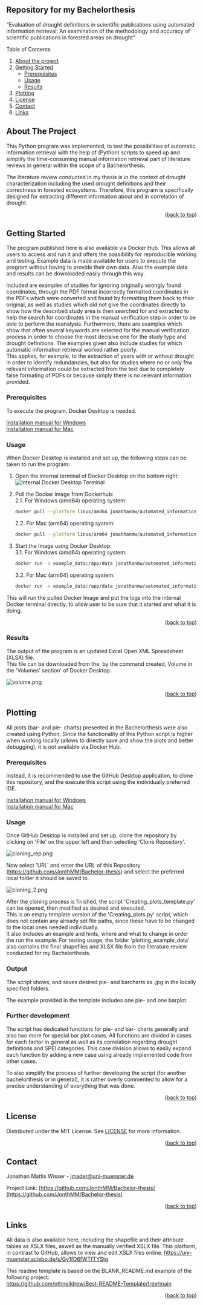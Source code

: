 ## Repository for my Bachelorthesis
“Evaluation of drought definitions in scientific publications using automated information retrieval:  An examination of the methodology and accuracy of scientific publications in forested areas on drought”

<a id="readme-top"></a>
<!-- TABLE OF CONTENTS -->
  <summary>Table of Contents</summary>
  <ol>
    <li>
      <a href="#about-the-project">About the project</a>
    </li>
    <li>
      <a href="#getting-started">Getting Started</a>
      <ul>
        <li><a href="#prerequisites">Prerequisites</a></li>
        <li><a href="#usage">Usage</a></li>
        <li><a href="#results">Results</a></li>
      </ul>
    </li>
    <li><a href="#plotting">Plotting</a></li>
    <li><a href="#license">License</a></li>
    <li><a href="#contact">Contact</a></li>
    <li><a href="#links">Links</a></li>
  </ol>

## About The Project

This Python program was implemented, to test the possibilities of automatic information retrieval with the help of (Python) scripts to speed up 
and simplify the time-consuming manual
information retrieval part of literature reviews in general within the scope of a Bachelorthesis.

The literature review conducted in my thesis is in the context of drought characterization including the used drought definitions and their correctness in forested ecosystems.
Therefore, this program is specifically designed for extracting different information about and in correlation of drought.


<p align="right">(<a href="#readme-top">back to top</a>)</p>

## Getting Started

The program published here is also available via Docker Hub. This allows all users to access and run it and offers the possibility for reproducible working and testing. 
Example data is made available for users to execute the program without having to provide their own data. Also the example data and results can be downloaded easily through this way.

Included are examples of studies for ignoring originally wrongly found coordinates, through the PDF format incorrectly formatted coordinates in the PDFs 
which were converted and found by formatting them back to their original, as well as studies which did not give the coordinates directly 
to show how the described study area is then searched for and extracted to help the search for coordinates in the manual verification step in order to be able to perform the reanalysis. 
Furthermore, there are examples which show that often several keywords are selected for the manual verification process in order to choose the most decisive one for the study type and drought definitions.
The examples given also include studies for which automatic information retrieval worked rather poorly.  
This applies, for example, to the extraction of years with or without drought in order to identify redundancies, but also for studies where no or only few relevant information could be extracted from the text 
due to completely false formating of PDFs or because simply there is no relevant information provided.

### Prerequisites

To execute the program, Docker Desktop is needed.

[Installation manual for Windows](https://docs.docker.com/desktop/setup/install/windows-install/)  
[Installation manual for Mac](https://docs.docker.com/desktop/setup/install/mac-install/)
  
### Usage

When Docker Desktop is installed and set up, the following steps can be taken to run the program:

1. Open the internal terminal of Docker Desktop on the bottom right:  
   ![Internal Docker Desktop Terminal](tutorial_pictures/Terminal.png)


2. Pull the Docker image from Dockerhub:  
    2.1. For Windows (amd64) operating system:
    ```sh
    docker pull --platform linux/amd64 jonathanmw/automated_information_retrieval:amd64  
    ```
    2.2. For Mac (arm64) operating system:  
    ```sh
    docker pull --platform linux/arm64 jonathanmw/automated_information_retrieval:arm64
    ```

3. Start the Image using Docker Desktop:  
   3.1. For Windows (amd64) operating system:
   ```sh
   docker run -v example_data:/app/data jonathanmw/automated_information_retrieval:amd64  
   ```
   3.2. For Mac (arm64) operating system:  
    ```sh 
    docker run -v example_data:/app/data jonathanmw/automated_information_retrieval:arm64
    ```
  
This will run the pulled Docker Image and put the logs into the internal Docker terminal directly, to allow user to be sure that it started and what it is doing.


<p align="right">(<a href="#readme-top">back to top</a>)</p>

### Results

The output of the program is an updated Excel Open XML Spreadsheet (XLSX) file.  
This file can be downloaded from the, by the command created, Volume in the 'Volumes' section' of Docker Desktop.

![volume.png](tutorial_pictures/volume.png)


<p align="right">(<a href="#readme-top">back to top</a>)</p>

<!-- Plotting -->
## Plotting

All plots (bar- and pie- charts) presented in the Bachelorthesis were also created using Python.
Since the functionality of this Python script is higher when working locally (allows to directly save and show the plots and better debugging), it is not available via Docker Hub.

### Prerequisites
Instead, it is recommended to use the GitHub Desktop application, to clone this repository, and the execute this script using the individually preferred IDE.

[Installation manual for Windows](https://docs.github.com/en/desktop/installing-and-authenticating-to-github-desktop/installing-github-desktop?platform=windows)  
[Installation manual for Mac](https://docs.github.com/en/desktop/installing-and-authenticating-to-github-desktop/installing-github-desktop?platform=mac)

### Usage
Once GitHub Desktop is installed and set up, clone the repository by clicking on 'File' on the upper left and then selecting 'Clone Repository'.

![cloning_rep.png](tutorial_pictures/cloning_rep.png)

Now select 'URL' and enter the URL of this Repository (https://github.com/JonthMM/Bachelor-thesis) and select the preferred local folder it should be saved to.

![cloning_2.png](tutorial_pictures/cloning_2.png)

After the cloning process is finished, the script 'Creating_plots_template.py' can be opened, then modified as desired and executed.  
This is an empty template version of the 'Creating_plots.py' script, which does not contain any already set file paths, since these have to be changed to the local ones needed individually.  
It also includes an example and hints, where and what to change in order the run the example.
For testing usage, the folder 'plotting_example_data' also contains the final shapefiles and XLSX file from the literature review conducted for my Bachelorthesis.

### Output

The script shows, and saves desired pie- and barcharts as .jpg in the locally specified folders.

The example provided in the template includes one pie- and one barplot.

### Further development

The script has dedicated functions for pie- and bar- charts generally and also two more for special bar plot cases.
All functions are divided in cases for each factor in general as well as its correlation regarding drought definitions and SPEI categories.
This case division allows to easily expand each function by adding a new case using already implemented code from other cases.

To also simplify the process of further developing the script (for another bachelorthesis or in general), it is rather overly commented to allow for a precise understanding of everything that was done.

<p align="right">(<a href="#readme-top">back to top</a>)</p>

<!-- LICENSE -->
## License

Distributed under the MIT License. See [LICENSE](https://github.com/JonthMM/Bachelor-thesis/blob/main/LICENSE) for more information.

<p align="right">(<a href="#readme-top">back to top</a>)</p>

<!-- CONTACT -->
## Contact

Jonathan Mattis Wisser - jmader@uni-muenster.de

Project Link: [https://github.com/JonthMM/Bachelor-thesis](https://github.com/JonthMM/Bachelor-thesis)

<p align="right">(<a href="#readme-top">back to top</a>)</p>

<!-- LINKS -->
## Links

All data is also available here, including the shapefile and their attribute tables as XSLX files, aswell as the manually verified XSLX file.
This platform, in contrast to GitHub, allows to view and edit XSLX files online.
https://uni-muenster.sciebo.de/s/Gy1fD6fWTfTYStg

This readme template is based on the BLANK_README.md example of the following project:  
https://github.com/othneildrew/Best-README-Template/tree/main

<p align="right">(<a href="#readme-top">back to top</a>)</p>